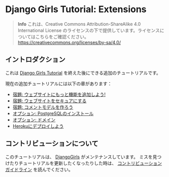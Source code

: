 # Django Girls Tutorial: Extensions

> **Info** これは、Creative Commons Attribution-ShareAlike 4.0 International License のライセンスの下で提供しています。ライセンスについてはこちらをご確認ください。 https://creativecommons.org/licenses/by-sa/4.0/

## イントロダクション

これは [Django Girls Tutorial](https://tutorial.djangogirls.org/ja/) を終えた後にできる追加のチュートリアルです。

現在の追加チュートリアルには以下の章があります：

- [宿題: ウェブサイトにもっと機能を追加しよう!](/ja/homework/README.md)
- [宿題: ウェブサイトをセキュアにする](/ja/authentication_authorization/README.md)
- [宿題: コメントモデルを作ろう](/ja/homework_create_more_models/README.md)
- [オプション: PostgreSQLのインストール](/ja/optional_postgresql_installation/README.md)
- [オプション: ドメイン](/ja/domain/README.md)
- [Herokuにデプロイしよう](/ja/heroku/README.md)

## コントリビューションについて

このチュートリアルは、 [DjangoGirls](http://djangogirls.org/) がメンテナンスしています。 ミスを見つけたりチュートリアルを更新したくなったりした時は、 [コントリビューションガイドライン](https://github.com/DjangoGirls/tutorial/blob/master/README.md) を読んでください。

